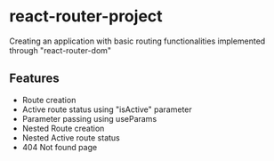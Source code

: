# react-router-project

Creating an application with basic routing functionalities implemented through "react-router-dom"

## Features

- Route creation
- Active route status using "isActive" parameter
- Parameter passing using useParams
- Nested Route creation
- Nested Active route status
- 404 Not found page

>
